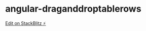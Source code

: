 # angular-draganddroptablerows

[Edit on StackBlitz ⚡️](https://stackblitz.com/edit/angular-draganddroptablerows)